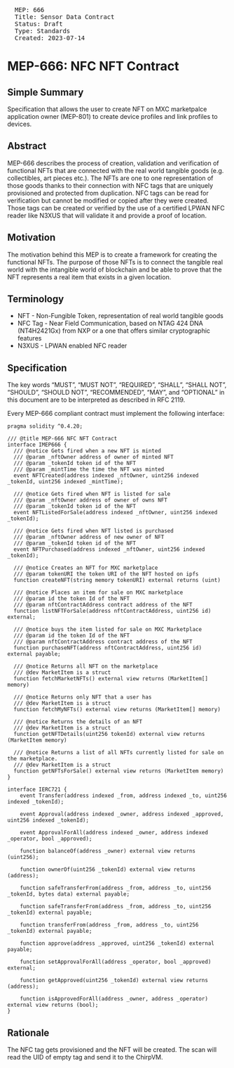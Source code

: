 <pre>
  MEP: 666
  Title: Sensor Data Contract
  Status: Draft
  Type: Standards
  Created: 2023-07-14
</pre>

# MEP-666: NFC NFT Contract

## Simple Summary

Specification that allows the user to create NFT on MXC marketpalce application owner (MEP-801) to create device profiles and link profiles to devices.

## Abstract
MEP-666 describes the process of creation, validation and verification of functional NFTs that are connected with the real world tangible goods (e.g. collectibles, art pieces etc.). The NFTs are one to one representation of those goods thanks to their connection with NFC tags that are uniquely provisioned and protected from duplication. NFC tags can be read for verification but cannot be modified or copied after they were created. Those tags can be created or verified by the use of a certified LPWAN NFC reader like N3XUS that will validate it and provide a proof of location. 

## Motivation
The motivation behind this MEP is to create a framework for creating the functional NFTs. The purpose of those NFTs is to connect the tangible real world with the intangible world of blockchain and be able to prove that the NFT represents a real item that exists in a given location.

## Terminology

- NFT - Non-Fungible Token, representation of real world tangible goods
- NFC Tag - Near Field Communication, based on NTAG 424 DNA (NT4H2421Gx) from NXP or a one that offers similar cryptographic features
- N3XUS - LPWAN enabled NFC reader

## Specification

The key words “MUST”, “MUST NOT”, “REQUIRED”, “SHALL”, “SHALL NOT”, “SHOULD”, “SHOULD NOT”, “RECOMMENDED”, “MAY”, and “OPTIONAL” in this document are to be interpreted as described in RFC 2119.

Every MEP-666 compliant contract must implement the following interface:

```solidity=
pragma solidity ^0.4.20;

/// @title MEP-666 NFC NFT Contract
interface IMEP666 {
  /// @notice Gets fired when a new NFT is minted
  /// @param _nftOwner address of owner of minted NFT
  /// @param _tokenId token id of the NFT
  /// @param _mintTime the time the NFT was minted
  event NFTCreated(address indexed _nftOwner, uint256 indexed _tokenId, uint256 indexed _mintTime);

  /// @notice Gets fired when NFT is listed for sale
  /// @param _nftOwner address of owner of owns NFT
  /// @param _tokenId token id of the NFT
  event NFTListedForSale(address indexed _nftOwner, uint256 indexed _tokenId);

  /// @notice Gets fired when NFT listed is purchased
  /// @param _nftOwner address of new owner of NFT
  /// @param _tokenId token id of the NFT
  event NFTPurchased(address indexed _nftOwner, uint256 indexed _tokenId);

  /// @notice Creates an NFT for MXC marketplace
  /// @param tokenURI the token URI of the NFT hosted on ipfs
  function createNFT(string memory tokenURI) external returns (uint)

  /// @notice Places an item for sale on MXC marketplace
  /// @param id the token Id of the NFT
  /// @param nftContractAddress contract address of the NFT
  function listNFTForSale(address nftContractAddress, uint256 id) external;

  /// @notice buys the item listed for sale on MXC Marketplace
  /// @param id the token Id of the NFT
  /// @param nftContractAddress contract address of the NFT
  function purchaseNFT(address nftContractAddress, uint256 id) external payable;

  /// @notice Returns all NFT on the marketplace 
  /// @dev MarketItem is a struct
  function fetchMarketNFTs() external view returns (MarketItem[] memory)

  /// @notice Returns only NFT that a user has
  /// @dev MarketItem is a struct
  function fetchMyNFTs() external view returns (MarketItem[] memory)

  /// @notice Returns the details of an NFT
  /// @dev MarketItem is a struct
  function getNFTDetails(uint256 tokenId) external view returns (MarketItem memory)

  /// @notice Returns a list of all NFTs currently listed for sale on the marketplace.
  /// @dev MarketItem is a struct
  function getNFTsForSale() external view returns (MarketItem memory)
}

interface IERC721 {
    event Transfer(address indexed _from, address indexed _to, uint256 indexed _tokenId);

    event Approval(address indexed _owner, address indexed _approved, uint256 indexed _tokenId);

    event ApprovalForAll(address indexed _owner, address indexed _operator, bool _approved);

    function balanceOf(address _owner) external view returns (uint256);

    function ownerOf(uint256 _tokenId) external view returns (address);

    function safeTransferFrom(address _from, address _to, uint256 _tokenId, bytes data) external payable;

    function safeTransferFrom(address _from, address _to, uint256 _tokenId) external payable;

    function transferFrom(address _from, address _to, uint256 _tokenId) external payable;

    function approve(address _approved, uint256 _tokenId) external payable;

    function setApprovalForAll(address _operator, bool _approved) external;

    function getApproved(uint256 _tokenId) external view returns (address);

    function isApprovedForAll(address _owner, address _operator) external view returns (bool);
}
```

## Rationale

The NFC tag gets provisioned and the NFT will be created. The scan will read the UID of empty tag and send it to the ChirpVM.
